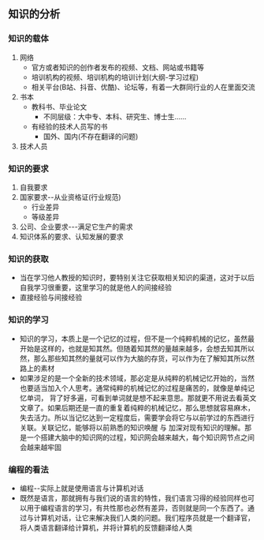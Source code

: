 ## 知识的分析
### 知识的载体
1. 网络
    - 官方或者知识的创作者发布的视频、文档、网站或书籍等
    - 培训机构的视频、培训机构的培训计划(大纲-学习过程)
    - 相关平台(B站、抖音、优酷)、论坛等，有着一大群同行业的人在里面交流
2. 书本
    - 教科书、毕业论文
        - 不同层级：大中专、本科、研究生、博士生......
    - 有经验的技术人员写的书
        - 国外、国内(不存在翻译的问题)
3. 技术人员
### 知识的要求
1. 自我要求
2. 国家要求--从业资格证(行业规范)
    - 行业差异
    - 等级差异
3. 公司、企业要求---满足它生产的需求
4. 知识体系的要求、认知发展的要求
        
### 知识的获取
- 当在学习他人教授的知识时，要特别关注它获取相关知识的渠道，这对于以后自我学习很重要，这里学习的就是他人的间接经验
- 直接经验与间接经验
### 知识的学习
- 知识的学习，本质上是一个记忆的过程，但不是一个纯粹机械的记忆，虽然最开始是这样的，也就是知其然。但随着知其然的量越来越多，会想去知其所以然，那么那些知其然的量就可以作为大脑的存货，可以作为在了解知其所以然路上的素材
- 如果涉足的是一个全新的技术领域，那必定是从纯粹的机械记忆开始的，当然也要适当加入个人思考。通常纯粹的机械记忆的过程是痛苦的，就像是单纯记忆单词，
背了好多遍，可看到单词就是想不起来意思。那就更不用说去看英文文章了。如果后期还是一直的重复着纯粹的机械记忆，那么思想就容易麻木，失去活力。所以当记忆达到一定程度后，需要学会将它与以前学过的东西进行关联。关联记忆，能够将以前熟悉的知识唤醒 与 加深对现有知识的理解。那是一个搭建大脑中的知识网的过程，知识网会越来越大，每个知识网节点之间会越来越牢固
### 编程的看法
- 编程--实际上就是使用语言与计算机对话   
- 既然是语言，那就拥有与我们说的语言的特性，我们语言习得的经验同样也可以用于编程语言的学习，有共性那也必然有差异，否则就是同一个东西了。通过与计算机对话，让它来解决我们人类的问题。我们程序员就是一个翻译官，将人类语言翻译给计算机，并将计算机的反馈翻译给人类
    
     